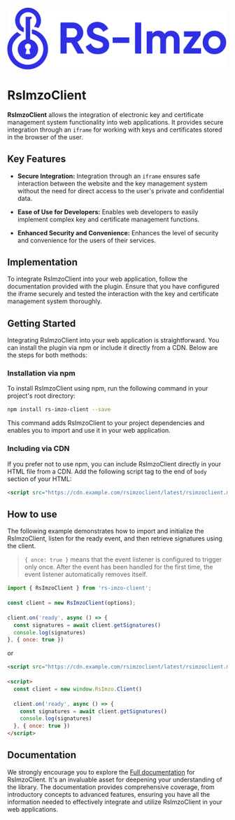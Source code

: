 ![Rs-imzo logo](./public/logo.svg)

# RsImzoClient

**RsImzoClient** allows the integration of electronic key and certificate management system functionality into web applications. It provides secure integration through an `iframe` for working with keys and certificates stored in the browser of the user.

## Key Features

- **Secure Integration:** Integration through an `iframe` ensures safe interaction between the website and the key management system without the need for direct access to the user's private and confidential data.

- **Ease of Use for Developers:** Enables web developers to easily implement complex key and certificate management functions.

- **Enhanced Security and Convenience:** Enhances the level of security and convenience for the users of their services.


## Implementation

To integrate RsImzoClient into your web application, follow the documentation provided with the plugin. Ensure that you have configured the iframe securely and tested the interaction with the key and certificate management system thoroughly.

## Getting Started

Integrating RsImzoClient into your web application is straightforward. You can install the plugin via npm or include it directly from a CDN. Below are the steps for both methods:

### Installation via npm

To install RsImzoClient using npm, run the following command in your project's root directory:

```bash
npm install rs-imzo-client --save
```

This command adds RsImzoClient to your project dependencies and enables you to import and use it in your web application.

### Including via CDN

If you prefer not to use npm, you can include RsImzoClient directly in your HTML file from a CDN. Add the following script tag to the end of `body` section of your HTML:

```html
<script src="https://cdn.example.com/rsimzoclient/latest/rsimzoclient.min.js"></script>
```

## How to use

The following example demonstrates how to import and initialize the RsImzoClient, listen for the ready event, and then retrieve signatures using the client. 

> `{ once: true }` means that the event listener is configured to trigger only once. After the event has been handled for the first time, the event listener automatically removes itself. 

```js
import { RsImzoClient } from 'rs-imzo-client';

const client = new RsImzoClient(options); 

client.on('ready', async () => {
  const signatures = await client.getSignatures()
  console.log(signatures)
}, { once: true })
```

or

```html
<script src="https://cdn.example.com/rsimzoclient/latest/rsimzoclient.min.js"></script>

<script>
  const client = new window.RsImzo.Client()

  client.on('ready', async () => {
    const signatures = await client.getSignatures()
    console.log(signatures)
  }, { once: true })
</script>
```

## Documentation

We strongly encourage you to explore the [Full documentation](#) for RsImzoClient. It's an invaluable asset for deepening your understanding of the library. The documentation provides comprehensive coverage, from introductory concepts to advanced features, ensuring you have all the information needed to effectively integrate and utilize RsImzoClient in your web applications.


